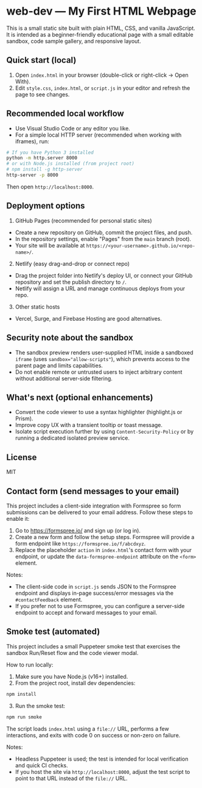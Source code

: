 # web-dev — My First HTML Webpage

This is a small static site built with plain HTML, CSS, and vanilla JavaScript. It is intended as a beginner-friendly educational page with a small editable sandbox, code sample gallery, and responsive layout.

## Quick start (local)

1. Open `index.html` in your browser (double-click or right-click → Open With).
2. Edit `style.css`, `index.html`, or `script.js` in your editor and refresh the page to see changes.

## Recommended local workflow

- Use Visual Studio Code or any editor you like.
- For a simple local HTTP server (recommended when working with iframes), run:

```bash
# If you have Python 3 installed
python -m http.server 8000
# or with Node.js installed (from project root)
# npm install -g http-server
http-server -p 8000
```

Then open `http://localhost:8000`.

## Deployment options

1. GitHub Pages (recommended for personal static sites)

- Create a new repository on GitHub, commit the project files, and push.
- In the repository settings, enable "Pages" from the `main` branch (root).
- Your site will be available at `https://<your-username>.github.io/<repo-name>/`.

2. Netlify (easy drag-and-drop or connect repo)

- Drag the project folder into Netlify's deploy UI, or connect your GitHub repository and set the publish directory to `/`.
- Netlify will assign a URL and manage continuous deploys from your repo.

3. Other static hosts

- Vercel, Surge, and Firebase Hosting are good alternatives.

## Security note about the sandbox

- The sandbox preview renders user-supplied HTML inside a sandboxed `iframe` (uses `sandbox="allow-scripts"`), which prevents access to the parent page and limits capabilities.
- Do not enable remote or untrusted users to inject arbitrary content without additional server-side filtering.

## What's next (optional enhancements)

- Convert the code viewer to use a syntax highlighter (highlight.js or Prism).
- Improve copy UX with a transient tooltip or toast message.
- Isolate script execution further by using `Content-Security-Policy` or by running a dedicated isolated preview service.

## License

MIT

## Contact form (send messages to your email)

This project includes a client-side integration with Formspree so form submissions can be delivered to your email address. Follow these steps to enable it:

1. Go to https://formspree.io/ and sign up (or log in).
2. Create a new form and follow the setup steps. Formspree will provide a form endpoint like `https://formspree.io/f/abcdxyz`.
3. Replace the placeholder `action` in `index.html`'s contact form with your endpoint, or update the `data-formspree-endpoint` attribute on the `<form>` element.

Notes:

- The client-side code in `script.js` sends JSON to the Formspree endpoint and displays in-page success/error messages via the `#contactFeedback` element.
- If you prefer not to use Formspree, you can configure a server-side endpoint to accept and forward messages to your email.

## Smoke test (automated)

This project includes a small Puppeteer smoke test that exercises the sandbox Run/Reset flow and the code viewer modal.

How to run locally:

1. Make sure you have Node.js (v16+) installed.
2. From the project root, install dev dependencies:

```bash
npm install
```

3. Run the smoke test:

```bash
npm run smoke
```

The script loads `index.html` using a `file://` URL, performs a few interactions, and exits with code 0 on success or non-zero on failure.

Notes:

- Headless Puppeteer is used; the test is intended for local verification and quick CI checks.
- If you host the site via `http://localhost:8000`, adjust the test script to point to that URL instead of the `file://` URL.

